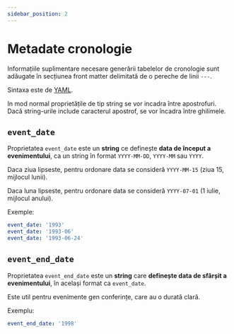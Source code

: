 ```yaml
---
sidebar_position: 2
---
```


# Metadate cronologie

Informațiile suplimentare necesare generării tabelelor de cronologie
sunt adăugate în secțiunea front matter delimitată de o pereche de
linii `---`.

Sintaxa este de [YAML](https://yaml.org/spec/1.2.2/).

In mod normal proprietățile de tip string se vor incadra între apostrofuri.
Dacă string-urile include caracterul apostrof, se vor încadra între
ghilimele.

## `event_date`

Proprietatea `event_date` este un **string** ce definește **data de
început a evenimentului**,
ca un string în format `YYYY-MM-DD`, `YYYY-MM` sau `YYYY`.

Daca ziua lipseste, pentru ordonare data se consideră `YYYY-MM-15`
(ziua 15, mijlocul lunii).

Daca luna lipseste, pentru ordonare data se consideră `YYYY-07-01`
(1 iulie, mijlocul anului).

Exemple:

```yaml
event_date: '1993'
event_date: '1993-06'
event_date: '1993-06-24'
```

## `event_end_date`

Proprietatea `event_end_date` este un **string** care
**definește data de sfârșit a evenimentului**,
în același format ca `event_date`.

Este util pentru evenimente gen conferințe, care au o durată
clară.

Exemplu:

```yaml
event_end_date: '1998'
```
